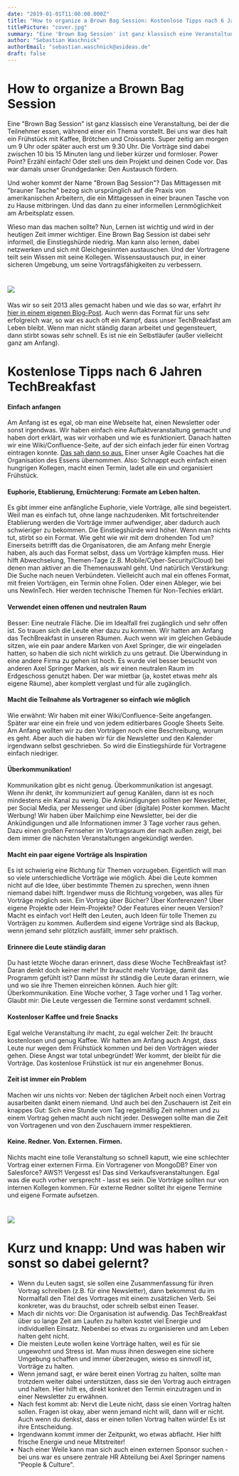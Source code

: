 ```yaml
---
date: "2019-01-01T11:00:00.000Z"
title: "How to organize a Brown Bag Session: Kostenlose Tipps nach 6 Jahren TechBreakfast"
titlePicture: "cover.jpg"
summary: "Eine 'Brown Bag Session' ist ganz klassisch eine Veranstaltung, bei der die Teilnehmer essen, während einer ein Thema vorstellt. Bei uns war dies halt ein Frühstück mit Kaffee, Brötchen und Croissants. Das machen wir seit 2013 und haben dabei auch das ein oder andere gelernt. Und wollen daher hier unsere Tipps teilen."
author: "Sebastian Waschnick"
authorEmail: "sebastian.waschnick@asideas.de"
draft: false
---
```

# How to organize a Brown Bag Session

Eine "Brown Bag Session" ist ganz klassisch eine Veranstaltung, bei der die Teilnehmer essen, während einer ein Thema vorstellt. Bei uns war dies halt ein Frühstück mit Kaffee, Brötchen und Croissants. Super zeitig am morgen um 9 Uhr oder später auch erst um 9.30 Uhr. Die Vorträge sind dabei zwischen 10 bis 15 Minuten lang und lieber kürzer und formloser. Power Point? Erzähl einfach! Oder stell uns dein Projekt und deinen Code vor. Das war damals unser Grundgedanke: Den Austausch fördern. 

Und woher kommt der Name "Brown Bag Session"? Das Mittagessen mit "brauner Tasche" bezog sich ursprünglich auf die Praxis von amerikanischen Arbeitern, die ein Mittagessen in einer braunen Tasche von zu Hause mitbringen. Und das dann zu einer informellen Lernmöglichkeit am Arbeitsplatz essen.

Wieso man das machen sollte? Nun, Lernen ist wichtig und wird in der heutigen Zeit immer wichtiger. Eine Brown Bag Session ist dabei sehr informell, die Einstiegshürde niedrig. Man kann also lernen, dabei netzwerken und sich mit Gleichgesinnten austauschen. Und der Vortragene teilt sein Wissen mit seine Kollegen. Wissensaustausch pur, in einer sicheren Umgebung, um seine Vortragsfähigkeiten zu verbessern.

# ![](cover.jpg)

Was wir so seit 2013 alles gemacht haben und wie das so war, erfahrt ihr [hier in einem eigenen Blog-Post](https://axelspringerideas.de/blog/2019/01/tech-breakfast-est-2013/). Auch wenn das Format für uns sehr erfolgreich war, so war es auch oft ein Kampf, dass unser TechBreakfast am Leben bleibt. Wenn man nicht ständig daran arbeitet und gegensteuert, dann stirbt sowas sehr schnell. Es ist nie ein Selbstläufer (außer vielleicht ganz am Anfang).

# Kostenlose Tipps nach 6 Jahren TechBreakfast

#### Einfach anfangen
Am Anfang ist es egal, ob man eine Webseite hat, einen Newsletter oder sonst irgendwas. Wir haben einfach eine Auftaktveranstaltung gemacht und haben dort erklärt, was wir vorhaben und wie es funktioniert. Danach hatten wir eine Wiki/Confluence-Seite, auf der sich einfach jeder für einen Vortrag eintragen konnte. [Das sah dann so aus.](https://axelspringerideas.de/blog/2019/01/tech-breakfast-est-2013/) Einer unser Agile Coaches hat die Organisation des Essens übernommen. Also: Schnappt euch einfach einen hungrigen Kollegen, macht einen Termin, ladet alle ein und organisiert Frühstück.

#### Euphorie, Etablierung, Ernüchterung: Formate am Leben halten.
Es gibt immer eine anfängliche Euphorie, viele Vorträge, alle sind begeistert. Weil man es einfach tut, ohne lange nachzudenken. Mit fortschreitender Etablierung werden die Vorträge immer aufwendiger, aber dadurch auch schwieriger zu bekommen. Die Einstiegshürde wird höher. Wenn man nichts tut, stirbt so ein Format. Wie geht wie wir mit dem drohenden Tod um? Einerseits betrifft das die Organisatoren, die am Anfang mehr Energie haben, als auch das Format selbst, dass um Vorträge kämpfen muss. Hier hilft Abwechselung, Themen-Tage (z.B. Mobile/Cyber-Security/Cloud) bei denen man aktiver an die Themenauswahl geht. Und natürlich Verstärkung: Die Suche nach neuen Verbündeten. Vielleicht auch mal ein offenes Format, mit freien Vorträgen, ein Termin ohne Folien. Oder einen Ableger, wie bei uns NewInTech. Hier werden technische Themen für Non-Techies erklärt.

#### Verwendet einen offenen und neutralen Raum
Besser: Eine neutrale Fläche. Die im Idealfall frei zugänglich und sehr offen ist. So trauen sich die Leute eher dazu zu kommen. Wir hatten am Anfang das TechBreakfast in unseren Räumen. Auch wenn wir im gleichen Gebäude sitzen, wie ein paar andere Marken von Axel Springer, die wir eingeladen hatten, so haben die sich nicht wirklich zu uns getraut. Die Überwindung in eine andere Firma zu gehen ist hoch. Es wurde viel besser besucht von anderen Axel Springer Marken, als wir einen neutralen Raum im Erdgeschoss genutzt haben. Der war mietbar (ja, kostet etwas mehr als eigene Räume), aber komplett verglast und für alle zugänglich.

#### Macht die Teilnahme als Vortragener so einfach wie möglich
Wie erwähnt: Wir haben mit einer Wiki/Confluence-Seite angefangen. Später war eine ein freie und von jedem editierbares Google Sheets Seite. Am Anfang wollten wir zu den Vorträgen noch eine Beschreibung, worum es geht. Aber auch die haben wir für die Newsletter und den Kalender irgendwann selbst geschrieben. So wird die Einstiegshürde für Vortragene einfach niedriger. 

#### Überkommunikation!
Kommunikation gibt es nicht genug. Überkommunikation ist angesagt. Wenn ihr denkt, ihr kommuniziert auf genug Kanälen, dann ist es noch mindestens ein Kanal zu wenig. Die Ankündigungen sollten per Newsletter, per Social Media, per Messenger und über (digitale) Poster kommen. Macht Werbung! Wir haben über Mailchimp eine Newsletter, bei der die Ankündigungen und alle Informationen immer 3 Tage vorher raus gehen. Dazu einen großen Fernseher im Vortragsraum der nach außen zeigt, bei dem immer die nächsten Veranstaltungen angekündigt werden.

#### Macht ein paar eigene Vorträge als Inspiration
Es ist schwierig eine Richtung für Themen vorzugeben. Eigentlich will man so viele unterschiedliche Vorträge wie möglich. Abei die Leute kommen nicht auf die Idee, über bestimmte Themen zu sprechen, wenn ihnen niemand dabei hilft. Irgendwer muss die Richtung vorgeben, was alles für Vorträge möglich sein. Ein Vortrag über Bücher? Über Konferenzen? Über eigene Projekte oder Heim-Projekte? Oder Features einer neuen Version? Macht es einfach vor! Helft den Leuten, auch Ideen für tolle Themen zu Vorträgen zu kommen. Außerdem sind eigene Vorträge sind als Backup, wenn jemand sehr plötzlich ausfällt, immer sehr praktisch.

#### Erinnere die Leute ständig daran
Du hast letzte Woche daran erinnert, dass diese Woche TechBreakfast ist? Daran denkt doch keiner mehr! Ihr braucht mehr Vorträge, damit das Programm gefühlt ist? Dann müsst ihr ständig die Leute daran erinnern, wie und wo sie ihre Themen einreichen können. Auch hier gilt: Überkommunikation. Eine Woche vorher, 3 Tage vorher und 1 Tag vorher. Glaubt mir: Die Leute vergessen die Termine sonst verdammt schnell.

#### Kostenloser Kaffee und freie Snacks
Egal welche Veranstaltung ihr macht, zu egal welcher Zeit: Ihr braucht kostenlosen und genug Kaffee. Wir hatten am Anfang auch Angst, dass Leute nur wegen dem Frühstück kommen und bei den Vorträgen wieder gehen. Diese Angst war total unbegründet! Wer kommt, der bleibt für die Vorträge. Das kostenlose Frühstück ist nur ein angenehmer Bonus.

#### Zeit ist immer ein Problem
Machen wir uns nichts vor: Neben der täglichen Arbeit noch einen Vortrag ausarbeiten dankt einem niemand. Und auch bei den Zuschauern ist Zeit ein knappes Gut: Sich eine Stunde vom Tag regelmäßig Zeit nehmen und zu einem Vortrag gehen macht auch nicht jeder. Deswegen sollte man die Zeit von Vortragenen und von den Zuschauern immer respektieren.

#### Keine. Redner. Von. Externen. Firmen.
Nichts macht eine tolle Veranstaltung so schnell kaputt, wie eine schlechter Vortrag einer externen Firma. Ein Vortragener von MongoDB? Einer von Salesforce? AWS?! Vergesst es! Das sind Verkaufsveranstaltungen. Egal was die euch vorher versprecht - lasst es sein. Die Vorträge sollten nur von internen Kollegen kommen. Für externe Redner solltet ihr eigene Termine und eigene Formate aufsetzen.

# ![](TechBreakfast-2018.png)

# Kurz und knapp: Und was haben wir sonst so dabei gelernt?

* Wenn du Leuten sagst, sie sollen eine Zusammenfassung für ihren Vortrag schreiben (z.B. für eine Newsletter), dann bekommst du im Normalfall den Titel des Vortrages mit einem zusätzlichen Verb. Sei konkreter, was du brauchst, oder schreib selbst einen Teaser.
* Mach dir nichts vor: Die Organisation ist aufwendig. Das TechBreakfast über so lange Zeit am Laufen zu halten kostet viel Energie und individuellen Einsatz. Nebenbei so etwas zu organisieren und am Leben halten geht nicht.
* Die meisten Leute wollen keine Vorträge halten, weil es für sie ungewohnt und Stress ist. Man muss ihnen deswegen eine sichere Umgebung schaffen und immer überzeugen, wieso es sinnvoll ist, Vorträge zu halten.
* Wenn jemand sagt, er wäre bereit einen Vortrag zu halten, sollte man trotzdem weiter dabei unterstützen, dass sie den Vortrag auch eintragen und halten. Hier hilft es, direkt konkret den Termin einzutragen und in einer Newsletter zu erwähnen.
* Nach fest kommt ab: Nervt die Leute nicht, dass sie einen Vortrag halten sollen. Fragen ist okay, aber wenn jemand nicht will, dann will er nicht. Auch wenn du denkst, dass er einen tollen Vortrag halten würde! Es ist ihre Entscheidung.
* Irgendwann kommt immer der Zeitpunkt, wo etwas abflacht. Hier hilft frische Energie und neue Mitstreiter!
* Nach einer Weile kann man sich auch einen externen Sponsor suchen - bei uns war es unsere zentrale HR Abteilung bei Axel Springer namens "People & Culture".






